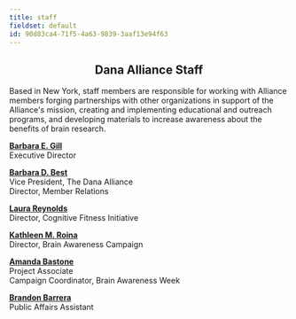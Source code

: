 ```yaml
---
title: staff
fieldset: default
id: 90d83ca4-71f5-4a63-9839-3aaf13e94f63
---
```

<h2 style="text-align: center;">Dana Alliance Staff</h2>
<p>Based in New York, staff members are responsible for working with Alliance members forging partnerships with other organizations in support of the Alliance's mission, creating and implementing educational and outreach programs, and developing materials to increase awareness about the benefits of brain research.</p>
<p><a title="Barbara E. Gill" href="mailto:bgill@dana.org"><strong>Barbara E. Gill</strong></a><br>
Executive Director</p>
<p><a title="Barbara D. Best" href="mailto:bbest@dana.org"><strong>Barbara D. Best</strong></a><br>Vice President, The Dana Alliance<br>Director, Member Relations</p>
<p><strong><a title="Laura Reynolds" href="mailto:lreynolds@dana.org">Laura Reynolds</a><br></strong>Director, Cognitive Fitness Initiative</p>
<p><a title="Kathleen M. Roina" href="mailto:kroina@dana.org"><strong>Kathleen M. Roina</strong></a><br>Director, Brain Awareness Campaign</p>
<p><strong><a title="Amanda Bastone" href="mailto:abastone">Amanda Bastone</a><br></strong>Project Associate<br>Campaign Coordinator, Brain Awareness Week</p>
<p><strong><a title="Brandon Barrera" href="mailto:bbarrera@dana.org">Brandon Barrera</a></strong><br>Public Affairs Assistant</p>